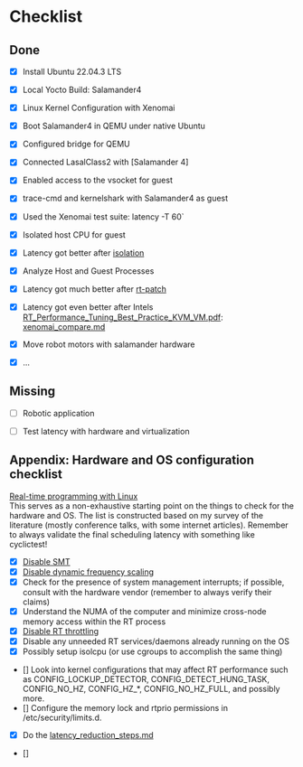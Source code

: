 # Checklist

## Done
- [x] Install Ubuntu 22.04.3 LTS
- [x] Local Yocto Build: Salamander4 
- [x] Linux Kernel Configuration with Xenomai
- [x] Boot Salamander4 in QEMU under native Ubuntu 
- [x] Configured bridge for QEMU
- [x] Connected LasalClass2 with [Salamander 4]
- [x] Enabled access to the vsocket for guest
- [x] trace-cmd and kernelshark with Salamander4 as guest 
- [x] Used the Xenomai test suite: latency -T 60` 
- [x] Isolated host CPU for guest
- [x] Latency got better after [isolation](../general/protocol.md#max-latency-with-taskset)
- [x] Analyze Host and Guest Processes
- [x] Latency got much better after [rt-patch](../general/protocol.md#max-latency-with-rt)
- [x] Latency got even better after Intels [RT_Performance_Tuning_Best_Practice_KVM_VM.pdf](../resources/pdfs/papers/RT_Performance_Tuning_Best_Practice_KVM_VM.pdf): [xenomai_compare.md](../sigmatek/xenomai/xenomai_compare.md)
- [x] Move robot motors with salamander hardware
- [x] ...


## Missing
- [ ] Robotic application 
- [ ] Test latency with hardware and virtualization 


## Appendix: Hardware and OS configuration checklist
[Real-time programming with Linux](https://shuhaowu.com/blog/2022/02-linux-rt-appdev-part2.html)  
This serves as a non-exhaustive starting point on the things to check for the hardware and OS. The list is constructed based on my survey of the literature (mostly conference talks, with some internet articles). Remember to always validate the final scheduling latency with something like cyclictest!

- [x] [Disable SMT](../sigmatek/salamander4/latency_reduction/latency_reduction_steps.md#disable-simultaneous-multithreading)
- [x] [Disable dynamic frequency scaling](../sigmatek/salamander4/latency_reduction/latency_reduction_steps.md/#disable-dynamic-frequency-scaling)
- [x] Check for the presence of system management interrupts; if possible, consult with the hardware vendor (remember to always verify their claims)
- [x] Understand the NUMA of the computer and minimize cross-node memory access within the RT process
- [x] [Disable RT throttling](../sigmatek/salamander4/latency_reduction/latency_reduction_steps.md#disable-rt-throttling)
- [x] Disable any unneeded RT services/daemons already running on the OS
- [x] Possibly setup isolcpu (or use cgroups to accomplish the same thing)
- [] Look into kernel configurations that may affect RT performance such as CONFIG_LOCKUP_DETECTOR, CONFIG_DETECT_HUNG_TASK, CONFIG_NO_HZ, CONFIG_HZ_*, CONFIG_NO_HZ_FULL, and possibly more.
- [] Configure the memory lock and rtprio permissions in /etc/security/limits.d.
- [x] Do the [latency_reduction_steps.md](../sigmatek/salamander4/latency_reduction/latency_reduction_steps.md)
- []
